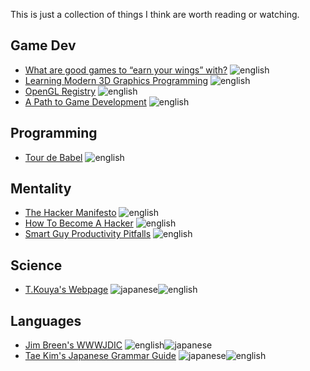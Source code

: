 This is just a collection of things I think are worth reading or watching.

Game Dev
--------
* [What are good games to “earn your wings” with?](http://gamedev.stackexchange.com/questions/854/what-are-good-games-to-earn-your-wings-with) ![english](http://flags.shyxormz.net/us.gif)
* [Learning Modern 3D Graphics Programming](http://www.arcsynthesis.org/gltut/) ![english](http://flags.shyxormz.net/us.gif)
* [OpenGL Registry](http://www.opengl.org/registry/) ![english](http://flags.shyxormz.net/us.gif)
* [A Path to Game Development](http://web.archive.org/web/20051104034215/http://www.lupinegames.com/articles/path_to_dev.html) ![english](http://flags.shyxormz.net/us.gif)

Programming
-----------
* [Tour de Babel](http://sites.google.com/site/steveyegge2/tour-de-babel) ![english](http://flags.shyxormz.net/us.gif)


Mentality
---------
* [The Hacker Manifesto](http://www.mithral.com/~beberg/manifesto.html) ![english](http://flags.shyxormz.net/us.gif)
* [How To Become A Hacker](http://www.catb.org/~esr/faqs/hacker-howto.html) ![english](http://flags.shyxormz.net/us.gif)
* [Smart Guy Productivity Pitfalls](http://bookofhook.blogspot.de/2013/03/smart-guy-productivity-pitfalls.html) ![english](http://flags.shyxormz.net/us.gif)


Science
-------
* [T.Kouya's Webpage](http://na-inet.jp/index.html) ![japanese](http://flags.shyxormz.net/jp.gif)![english](http://flags.shyxormz.net/us.gif)


Languages
---------
* [Jim Breen's WWWJDIC](http://www.csse.monash.edu.au/~jwb/cgi-bin/wwwjdic.cgi) ![english](http://flags.shyxormz.net/jp.gif)![japanese](http://flags.shyxormz.net/us.gif)
* [Tae Kim's Japanese Grammar Guide](http://www.guidetojapanese.org/learn/grammar) ![japanese](http://flags.shyxormz.net/jp.gif)![english](http://flags.shyxormz.net/us.gif)
